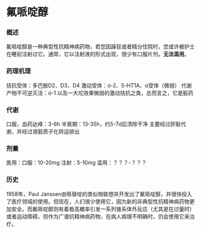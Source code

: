 ﻿# 氟哌啶醇
### 概述
氟哌啶醇是一种典型性抗精神病药物，若您因躁狂或者精分住院时，您或许被护士在睡前注射过它。通常，它以注射液的形式出现，很少有口服片剂。**无法滥用**。
### 药理机理
拮抗受体：多巴胺D2、D3、D4
激动受体：σ-2、5-HT1A、α受体（微弱）
代谢产物不可逆灭活：σ-1
以及一大坨效果微弱的激动拮抗之类，总而言之，它是脏药
### 代谢
口服，血药达峰：3-6h
半衰期：13-35h，约5-7d后清除干净
主要经过肝脏代谢，并经过肾脏质子化转运排出
### 剂量
医用：口服：10-20mg
注射：5-10mg
滥用：？？？-？？？
### 历史
1958年，Paul Janssen由哌替啶的类似物联想并开发出了氟哌啶醇，并很快投入了医疗领域的使用。但现在，人们很少使用它，因为新的非典型性抗精神病药物更加安全。而氟哌啶醇则有着极高概率引发一系列锥系体外反应（尤其是在过量时）或者运动障碍，但作为广谱抗精神病药物，在病人病理不明确时，仍会使用它来治疗。

